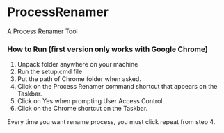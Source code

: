 # ProcessRenamer
A Process Renamer Tool


### How to Run (first version only works with Google Chrome)
1. Unpack folder anywhere on your machine
2. Run the setup.cmd file
3. Put the path of Chrome folder when asked.
4. Click on the Process Renamer command shortcut that appears on the Taskbar.
5. Click on Yes when prompting User Access Control.
6. Click on the Chrome shortcut on the Taskbar.

Every time you want rename process, you must click repeat from step 4.

